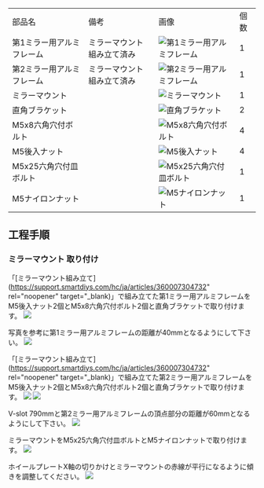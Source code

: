 <table class="packing-list">
    <tbody>
        <tr>
            <td>部品名</td>
            <td>備考</td>
            <td class="packing-img">画像</td>
            <td>個数</td>
        </tr>
        <tr>
            <td>第1ミラー用アルミフレーム</td>
            <td>ミラーマウント組み立て済み</td>
            <td><img src="./images/027/packing/037.jpg" alt="第1ミラー用アルミフレーム"/></td>
            <td>1</td>
        </tr>
        <tr>
            <td>第2ミラー用アルミフレーム</td>
            <td>ミラーマウント組み立て済み</td>
            <td><img src="./images/027/packing/038.jpg" alt="第2ミラー用アルミフレーム"/></td>
            <td>1</td>
        </tr>
        <tr>
            <td>ミラーマウント</td>
            <td></td>
            <td><img src="./images/027/packing/036.jpg" alt="ミラーマウント"/></td>
            <td>1</td>
        </tr>
        <tr>
            <td>直角ブラケット</td>
            <td></td>
            <td><img src="./images/027/packing/166.jpg" alt="直角ブラケット"/></td>
            <td>2</td>
        </tr>
        <tr>
            <td>M5x8六角穴付ボルト</td>
            <td></td>
            <td><img src="./images/027/packing/144.jpg" alt="M5x8六角穴付ボルト"/></td>
            <td>4</td>
        </tr>
        <tr>
            <td>M5後入ナット</td>
            <td></td>
            <td><img src="./images/027/packing/139.jpg" alt="M5後入ナット"/></td>
            <td>4</td>
        </tr>
        <tr>
            <td>M5x25六角穴付皿ボルト</td>
            <td></td>
            <td><img src="./images/027/packing/150.jpg" alt="M5x25六角穴付皿ボルト"/></td>
            <td>1</td>
        </tr>
        <tr>
            <td>M5ナイロンナット</td>
            <td></td>
            <td><img src="./images/027/packing/141.jpg" alt="M5ナイロンナット"/></td>
            <td>1</td>
        </tr>
    </tbody>
</table>

## 工程手順

### ミラーマウント 取り付け

「[ミラーマウント組み立て](https://support.smartdiys.com/hc/ja/articles/360007304732" rel="noopener" target="_blank)」で組み立てた第1ミラー用アルミフレームをM5後入ナット2個とM5x8六角穴付ボルト2個と直角ブラケットで取り付けます。
<img src="./images/027/000.jpg"/>

写真を参考に第1ミラー用アルミフレームの距離が40mmとなるようにして下さい。
<img src="./images/027/001.jpg"/>

「[ミラーマウント組み立て](https://support.smartdiys.com/hc/ja/articles/360007304732" rel="noopener" target="_blank)」で組み立てた第2ミラー用アルミフレームをM5後入ナット2個とM5x8六角穴付ボルト2個と直角ブラケットで取り付けます。
<img src="./images/027/002.jpg"/>
<img src="./images/027/003.jpg"/>

V-slot 790mmと第2ミラー用アルミフレームの頂点部分の距離が60mmとなるようにして下さい。
<img src="./images/027/004.jpg"/>

ミラーマウントをM5x25六角穴付皿ボルトとM5ナイロンナットで取り付けます。
<img src="./images/027/005.jpg"/>

ホイールプレートX軸の切りかけとミラーマウントの赤線が平行になるように傾きを調整してください。
<img src="./images/027/006.jpg"/>

